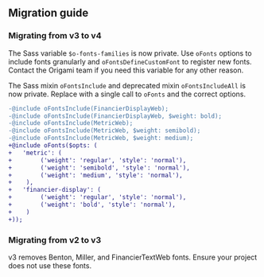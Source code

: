 ## Migration guide

### Migrating from v3 to v4

The Sass variable `$o-fonts-families` is now private. Use `oFonts` options to include fonts granularly and `oFontsDefineCustomFont` to register new fonts. Contact the Origami team if you need this variable for any other reason.

The Sass mixin `oFontsInclude` and deprecated mixin `oFontsIncludeAll` is now private. Replace with a single call to `oFonts` and the correct options.

```diff
-@include oFontsInclude(FinancierDisplayWeb);
-@include oFontsInclude(FinancierDisplayWeb, $weight: bold);
-@include oFontsInclude(MetricWeb);
-@include oFontsInclude(MetricWeb, $weight: semibold);
-@include oFontsInclude(MetricWeb, $weight: medium);
+@include oFonts($opts: (
+	'metric': (
+        ('weight': 'regular', 'style': 'normal'),
+        ('weight': 'semibold', 'style': 'normal'),
+        ('weight': 'medium', 'style': 'normal'),
+    ),
+	'financier-display': (
+        ('weight': 'regular', 'style': 'normal'),
+        ('weight': 'bold', 'style': 'normal'),
+    )
+));
```

### Migrating from v2 to v3

v3 removes Benton, Miller, and FinancierTextWeb fonts. Ensure your project does not use these fonts.
